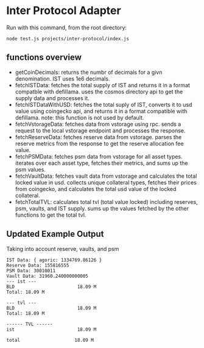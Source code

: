 # Inter Protocol Adapter

Run with this command, from the root directory:
```
node test.js projects/inter-protocol/index.js 
```

## functions overview
- getCoinDecimals: returns the numbr of decimals for a givn denomination. IST uses 1e6 decimals.
- fetchISTData: fetches the total supply of IST and returns it in a format compatble with defillama. uses the cosmos directory api to get the supply data and processes it.
- fetchISTDataWithUSD: fetches the total suply of IST, converts it to usd value using coingecko api, and returns it in a format compatible with defillama. note: this function is not used by default.
- fetchVstorageData: fetches data from vstorage using rpc. sends a request to the local vstorage endpoint and processes the response.
- fetchReserveData: fetches reserve data from vstorage. parses the reserve metrics from the response to get the reserve allocation fee value.
- fetchPSMData: fetches psm data from vstorage for all asset types. iterates over each asset type, fetches their metrics, and sums up the psm values.
- fetchVaultData: fetches vault data from vstorage and calculates the total locked value in usd. collects unique collateral types, fetches their prices from coingecko, and calculates the total usd value of the locked collateral.
- fetchTotalTVL: calculates total tvl (total value locked) including reserves, psm, vaults, and IST supply. sums up the values fetched by the other functions to get the total tvl.


## Updated Example Output
Taking into account reserve, vaults, and psm

```
IST Data: { agoric: 1334769.86126 }
Reserve Data: 155816555
PSM Data: 30010011
Vault Data: 31960.240000000005
--- ist ---
BLD                       18.09 M
Total: 18.09 M 

--- tvl ---
BLD                       18.09 M
Total: 18.09 M 

------ TVL ------
ist                       18.09 M

total                    18.09 M 
```